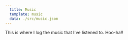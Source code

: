 ```yaml
---
  title: Music
  template: music
  data: ./src/music.json
---
```

This is where I log the music that I've listened to. Hoo-ha!!
